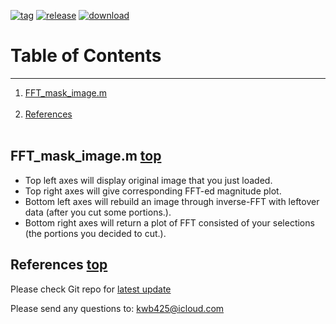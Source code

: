 [![tag][a]][1]
[![release][b]][2]
[![download][c]][3]
# Table of Contents <a name="anchor_main"></a>
---
1. [FFT\_mask\_image.m](#anchor_1) <br></br>
2. [References](#anchor_ref) <br></br>

## FFT\_mask\_image.m <a name="anchor_1"></a> [top](#anchor_main)
* Top left axes will display original image that you just loaded.
* Top right axes will give corresponding FFT-ed magnitude plot.
* Bottom left axes will rebuild an image through inverse-FFT with leftover data (after you cut some portions.).
* Bottom right axes will return a plot of FFT consisted of your selections (the portions you decided to cut.).

## References <a name="anchor_ref"></a> [top](#anchor_main)
Please check Git repo for [latest update][1]

Please send any questions to: <kwb425@icloud.com>

<!--Links to addresses, reference Markdowns-->
[1]: https://github.com/kwb425/FFT_Image_MATLAB/tags
[2]: https://github.com/kwb425/FFT_Image_MATLAB/releases
[3]: https://github.com/kwb425/FFT_Image_MATLAB/releases
[4]: https://github.com/kwb425/FFT_Image_MATLAB
<!--Links to images, reference Markdowns-->
[a]: https://img.shields.io/badge/Tag-v1.6-red.svg?style=plastic
[b]: https://img.shields.io/badge/Release-v1.6-green.svg?style=plastic
[c]: https://img.shields.io/badge/Download-Click-blue.svg?style=plastic